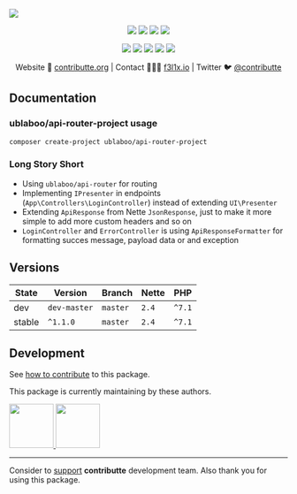 ![](https://heatbadger.now.sh/github/readme/contributte/api-router-skeleton/)

<p align=center>
  <a href="https://github.com/ublaboo/api-router-project/actions"><img src="https://badgen.net/github/checks/ublaboo/api-router-project/master"></a>
  <a href="https://coveralls.io/r/ublaboo/api-router-project"><img src="https://badgen.net/coveralls/c/github/ublaboo/api-router-project"></a>
  <a href="https://packagist.org/packages/ublaboo/api-router-project"><img src="https://badgen.net/packagist/dm/ublaboo/api-router-project"></a>
  <a href="https://packagist.org/packages/ublaboo/api-router-project"><img src="https://badgen.net/packagist/v/ublaboo/api-router-project"></a>
</p>
<p align=center>
  <a href="https://packagist.org/packages/ublaboo/api-router-project"><img src="https://badgen.net/packagist/php/ublaboo/api-router-project"></a>
  <a href="https://github.com/ublaboo/api-router-project"><img src="https://badgen.net/github/license/ublaboo/api-router-project"></a>
  <a href="https://bit.ly/ctteg"><img src="https://badgen.net/badge/support/gitter/cyan"></a>
  <a href="https://bit.ly/cttfo"><img src="https://badgen.net/badge/support/forum/yellow"></a>
  <a href="https://contributte.org/partners.html"><img src="https://badgen.net/badge/sponsor/donations/F96854"></a>
</p>

<p align=center>
Website 🚀 <a href="https://contributte.org">contributte.org</a> | Contact 👨🏻‍💻 <a href="https://f3l1x.io">f3l1x.io</a> | Twitter 🐦 <a href="https://twitter.com/contributte">@contributte</a>
</p>

## Documentation

### ublaboo/api-router-project usage

```bash
composer create-project ublaboo/api-router-project
```

### Long Story Short

- Using `ublaboo/api-router` for routing
- Implementing `IPresenter` in endpoints (`App\Controllers\LoginController`) instead of extending `UI\Presenter`
- Extending `ApiResponse` from Nette `JsonResponse`, just to make it more simple to add more custom headers and so on
- `LoginController` and `ErrorController` is using `ApiResponseFormatter` for formatting succes message, payload data or and exception


## Versions

| State       | Version      | Branch   | Nette  | PHP     |
|-------------|--------------|----------|--------|---------|
| dev         | `dev-master` | `master` | `2.4 ` | `^7.1`  |
| stable      | `^1.1.0`     | `master` | `2.4 ` | `^7.1`  | 

## Development

See [how to contribute](https://contributte.org/contributing.html) to this package.

This package is currently maintaining by these authors.

<a href="https://github.com/f3l1x">
  <img width="80" height="80" src="https://avatars2.githubusercontent.com/u/538058?v=3&s=80">
</a>

<a href="https://github.com/paveljanda">
  <img width="80" height="80" src="https://avatars2.githubusercontent.com/u/1488874?v=3&s=80">
</a>

-----

Consider to [support](https://contributte.org/partners.html) **contributte** development team.
Also thank you for using this package.

